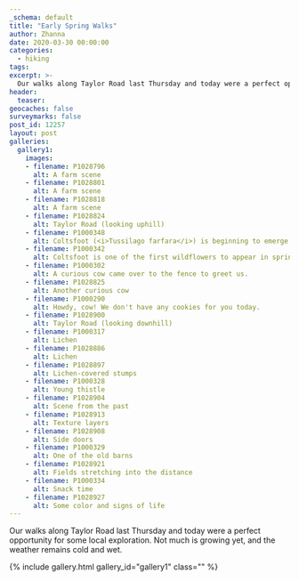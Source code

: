 ```yaml
---
_schema: default
title: "Early Spring Walks"
author: Zhanna
date: 2020-03-30 00:00:00
categories:
  - hiking
tags:
excerpt: >-
  Our walks along Taylor Road last Thursday and today were a perfect opportunity for some local exploration. Not much is growing yet, and the weather remains cold and wet.
header:
  teaser:
geocaches: false
surveymarks: false
post_id: 12257
layout: post
galleries:
  gallery1:
    images:
    - filename: P1028796
      alt: A farm scene
    - filename: P1028801
      alt: A farm scene
    - filename: P1028818
      alt: A farm scene         
    - filename: P1028824
      alt: Taylor Road (looking uphill)
    - filename: P1000348
      alt: Coltsfoot (<i>Tussilago farfara</i>) is beginning to emerge along the roadsides.
    - filename: P1000342
      alt: Coltsfoot is one of the first wildflowers to appear in spring.    
    - filename: P1000302
      alt: A curious cow came over to the fence to greet us.
    - filename: P1028825
      alt: Another curious cow
    - filename: P1000290
      alt: Howdy, cow! We don't have any cookies for you today.    
    - filename: P1028900
      alt: Taylor Road (looking downhill)
    - filename: P1000317
      alt: Lichen
    - filename: P1028886
      alt: Lichen   
    - filename: P1028897
      alt: Lichen-covered stumps
    - filename: P1000328
      alt: Young thistle
    - filename: P1028904
      alt: Scene from the past    
    - filename: P1028913
      alt: Texture layers
    - filename: P1028908
      alt: Side doors
    - filename: P1000329
      alt: One of the old barns
    - filename: P1028921
      alt: Fields stretching into the distance
    - filename: P1000334
      alt: Snack time
    - filename: P1028927
      alt: Some color and signs of life    
---
```


Our walks along Taylor Road last Thursday and today were a perfect opportunity for some local exploration. Not much is growing yet, and the weather remains cold and wet.

{% include gallery.html gallery_id="gallery1" class="" %}
